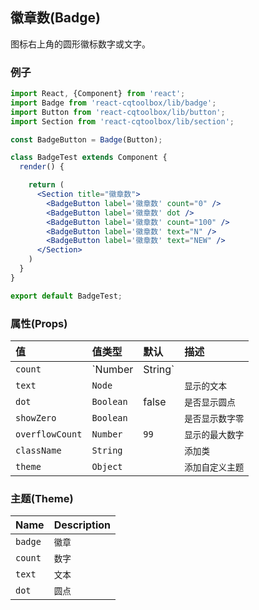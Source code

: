 ## 徽章数(Badge)

图标右上角的圆形徽标数字或文字。

### 例子

```jsx
import React, {Component} from 'react';
import Badge from 'react-cqtoolbox/lib/badge';
import Button from 'react-cqtoolbox/lib/button';
import Section from 'react-cqtoolbox/lib/section';

const BadgeButton = Badge(Button);

class BadgeTest extends Component {
  render() {

    return (
      <Section title="徽章数">
        <BadgeButton label='徽章数' count="0" />
        <BadgeButton label='徽章数' dot />
        <BadgeButton label='徽章数' count="100" />
        <BadgeButton label='徽章数' text="N" />
        <BadgeButton label='徽章数' text="NEW" />
      </Section>
    )
  }
}

export default BadgeTest;
```

### 属性(Props)

值               | 值类型       | 默认      | 描述
:-------------- | :-------- | :------ | :--------
`count`         | `Number   | String` |           | `显示的数字`
`text`          | `Node`    |         | `显示的文本`
`dot`           | `Boolean` | false   | `是否显示圆点`
`showZero`      | `Boolean` |         | `是否显示数字零`
`overflowCount` | `Number`  | `99`    | `显示的最大数字`
`className`     | `String`  |         | `添加类`
`theme`         | `Object`  |         | `添加自定义主题`

### 主题(Theme)

Name    | Description
:------ | :----------
`badge` | `徽章`
`count` | `数字`
`text`  | `文本`
`dot`   | `圆点`
